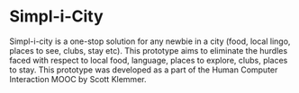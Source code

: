 # Simpl-i-City
Simpl-i-city is a one-stop solution for any newbie in a city (food, local lingo, places to see, clubs, stay etc). This prototype aims to eliminate the hurdles faced with respect to local food, language, places to explore, clubs, places to stay. This prototype was developed as a part of the Human Computer Interaction MOOC by Scott Klemmer. 
